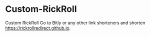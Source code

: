 # Custom-RickRoll
Custom RickRoll
Go to Bitly or any other link shorteners and shorten https://rickrollredirect.github.io.

